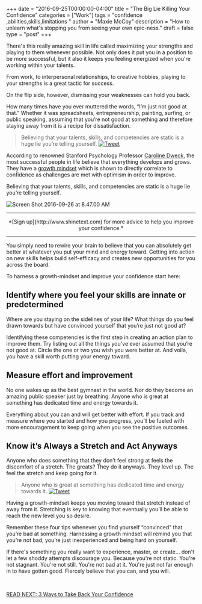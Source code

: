 +++
  date = "2016-09-25T00:00:00-04:00"
  title = "The Big Lie Killing Your Confidence"
  categories = ["Work"]
  tags = "confidence ,abilities,skills,limitations "
  author = "Maxie McCoy"
  description = "How to unlearn what's stopping you from seeing your own epic-ness."
  draft = false
  type = "post"
+++



<span class="dropcap">T</span>here's this really amazing skill in life called maximizing your strengths and playing to them whenever possible. Not only does it put you in a position to be more successful, but it also it keeps you feeling energized when you're working within your talents.

From work, to interpersonal relationships, to creative hobbies, playing to your strengths is a great tactic for success.

On the flip side, however, dismissing your weaknesses can hold you back. 

How many times have you ever muttered the words, “I’m just not good at that.” Whether it was spreadsheets, entrepreneurship, painting, surfing, or public speaking, assuming that you’re not good at something and therefore staying away from it is a recipe for dissatisfaction. 

> Believing that your talents, skills, and competencies are static is a huge lie you’re telling yourself. <a href="http://ctt.ec/Y6PH5"><img src="//images.contentful.com/awpxl2koull4/6LvAGoJrjOEwQY86uMuS6q/4b6c5fd47467193f78e2dda0ef592d60/Twitter_Logo_Blue.png?h=42" alt="Tweet "></a>

According to renowned Stanford Psychology Professor <a href="https://www.ted.com/talks/carol_dweck_the_power_of_believing_that_you_can_improve?language=en" target="_blank">Caroline Dweck</a>, the most successful people in life believe that everything develops and grows. They have a [growth mindset](http://advice.shinetext.com/articles/3-ways-to-take-back-your-confidence/) which is shown to directly correlate to confidence as challenges are met with optimism in order to improve.

Believing that your talents, skills, and competencies are static is a huge lie you’re telling yourself. 

![Screen Shot 2016-09-26 at 8.47.00 AM](//images.contentful.com/awpxl2koull4/7zTw2VUG1G2MaYosGgywUi/25652ad984e0501c5a4f444932bd7fcf/Screen_Shot_2016-09-26_at_8.47.00_AM.png)

---

<center>*[Sign up](http://www.shinetext.com) for more advice to help you improve your confidence.* </center>

---


You simply need to rewire your brain to believe that you can absolutely get better at whatever you put your mind and energy toward. Getting into action on new skills helps build self-efficacy and creates new opportunities for you across the board. 

To harness a growth-mindset and improve your confidence start here:

## Identify where you feel your skills are innate or predetermined

Where are you staying on the sidelines of your life? What things do you feel drawn towards but have convinced yourself that you’re just not good at?

Identifying these competencies is the first step in creating an action plan to improve them. Try listing out all the things you’ve ever assumed that you’re not good at. Circle the one or two you wish you were better at. And voila, you have a skill worth putting your energy toward.

## Measure effort and improvement
No one wakes up as the best gymnast in the world. Nor do they become an amazing public speaker just by breathing. Anyone who is great at something has dedicated time and energy towards it. 

Everything about you can and will get better with effort. If you track and measure where you started and how you progress, you’ll be fueled with more encouragement to keep going when you see the positive outcomes. 

## Know it’s Always a Stretch and Act Anyways
Anyone who does something that they don’t feel strong at feels the discomfort of a stretch. The greats? They do it anyways. They level up. The feel the stretch and keep going for it. 

> Anyone who is great at something has dedicated time and energy towards it. <a href="http://ctt.ec/d7IGq"><img src="//images.contentful.com/awpxl2koull4/6LvAGoJrjOEwQY86uMuS6q/4b6c5fd47467193f78e2dda0ef592d60/Twitter_Logo_Blue.png?h=42" alt="Tweet "></a>

Having a growth-mindset keeps you moving toward that stretch instead of away from it. Stretching is key to knowing that eventually you’ll be able to reach the new level you so desire. 

Remember these four tips whenever you find yourself “convinced” that you’re bad at something.  Harnessing a growth mindset will remind you that you’re not bad, you’re just inexperienced and being hard on yourself.  

If there's something you really want to experience, master, or create... don't let a few shoddy attempts discourage you. Because you're not static. You're not stagnant. You're not still. You're not bad at it. You're just not far enough in to have gotten good. Fiercely believe that you can, and you will. 


<br>


[READ NEXT: 3 Ways to Take Back Your Confidence](http://advice.shinetext.com/articles/3-ways-to-take-back-your-confidence/)

<div class="pubexchange_module" id="pubexchange_below_content" data-pubexchange-module-id="2323"></div>

<script>(function(w, d, s, id) {
  w.PUBX=w.PUBX || {pub: "shine_text", discover: false, lazy: true};
  var js, pjs = d.getElementsByTagName(s)[0];
  if (d.getElementById(id)) return;
  js = d.createElement(s); js.id = id; js.async = true;
  js.src = "//main.pubexchange.com/loader.min.js";
  pjs.parentNode.insertBefore(js, pjs);
}(window, document, "script", "pubexchange-jssdk"));</script>

